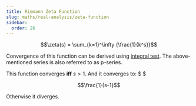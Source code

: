 ```yaml
---
title: Riemann Zeta Function
slug: maths/real-analysis/zeta-function
sidebar:
  order: 26
---
```


```math
\zeta(s) = \sum_{k=1}^\infty {\frac{1}{k^s}}
```

Convergence of this function can be derived using
[integral test](/maths/real-analysis/convergence-tests/#integral-test). The
above-mentioned series is also referred to as p-series.

This function converges **iff** $s>1$. And it converges to: $ $

```math
\frac{1}{s-1}
```

Otherwise it diverges.

